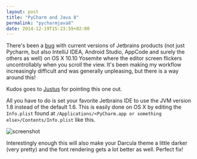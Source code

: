 ```yaml
---
layout: post
title: "PyCharm and Java 8"
permalink: "pycharmjava8"
date: 2014-12-19T15:23:59+02:00
---
```


There's been a [bug](https://youtrack.jetbrains.com/issue/IDEA-131632) with current versions of Jetbrains products (not just Pycharm, but also IntelliJ IDEA, Android Studio, AppCode and surely the others as well) on OS X 10.10 Yosemite where the editor screen flickers uncontrollably when you scroll the view. It's been making my workflow increasingly difficult and was generally unpleasing, but there is a way around this!

Kudos goes to [Justus](http://justusadam.com) for pointing this one out.

All you have to do is set your favorite Jetbrains IDE to use the JVM version 1.8 instead of the default 1.6. This is easily done on OS X by editing the `Info.plist` found at `/Applications/<PyCharm.app or something else>/Contents/Info.plist` like this.

![screenshot](https://i.imgur.com/MVsLBn3.png)

Interestingly enough this will also make your Darcula theme a little darker (very pretty) and the font rendering gets a lot better as well. Perfect fix!

